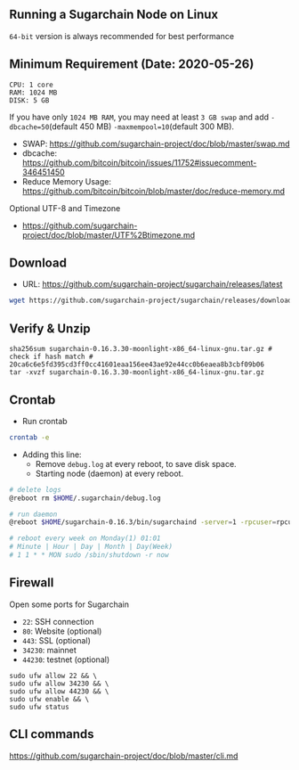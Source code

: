 Running a Sugarchain Node on Linux
----------------------------------
`64-bit` version is always recommended for best performance

## Minimum Requirement (Date: 2020-05-26)
```
CPU: 1 core
RAM: 1024 MB
DISK: 5 GB
```

If you have only `1024 MB RAM`, you may need at least `3 GB swap` and add `-dbcache=50`(default 450 MB) `-maxmempool=10`(default 300 MB).
- SWAP: https://github.com/sugarchain-project/doc/blob/master/swap.md
- dbcache: https://github.com/bitcoin/bitcoin/issues/11752#issuecomment-346451450
- Reduce Memory Usage: https://github.com/bitcoin/bitcoin/blob/master/doc/reduce-memory.md

Optional UTF-8 and Timezone
- https://github.com/sugarchain-project/doc/blob/master/UTF%2Btimezone.md

## Download
- URL: https://github.com/sugarchain-project/sugarchain/releases/latest
```bash
wget https://github.com/sugarchain-project/sugarchain/releases/download/v0.16.3.30-moonlight/sugarchain-0.16.3.30-moonlight-x86_64-linux-gnu.tar.gz
```

## Verify & Unzip
```
sha256sum sugarchain-0.16.3.30-moonlight-x86_64-linux-gnu.tar.gz # check if hash match # 20ca6c6e5fd395cd3ff0cc41601eaa156ee43ae92e44cc0b6eaea8b3cbf09b06
tar -xvzf sugarchain-0.16.3.30-moonlight-x86_64-linux-gnu.tar.gz
```

## Crontab

- Run crontab
```bash
crontab -e
```

- Adding this line:
  * Remove `debug.log` at every reboot, to save disk space.
  * Starting node (daemon) at every reboot.
```bash
# delete logs
@reboot rm $HOME/.sugarchain/debug.log

# run daemon
@reboot $HOME/sugarchain-0.16.3/bin/sugarchaind -server=1 -rpcuser=rpcuser -rpcpassword=rpcpassword -daemon

# reboot every week on Monday(1) 01:01
# Minute | Hour | Day | Month | Day(Week) 
# 1 1 * * MON sudo /sbin/shutdown -r now
```

## Firewall
Open some ports for Sugarchain
  * `22`: SSH connection
  * `80`: Website (optional)
  * `443`: SSL (optional)
  * `34230`: mainnet
  * `44230`: testnet (optional)

```
sudo ufw allow 22 && \
sudo ufw allow 34230 && \
sudo ufw allow 44230 && \
sudo ufw enable && \
sudo ufw status
```

## CLI commands
https://github.com/sugarchain-project/doc/blob/master/cli.md
